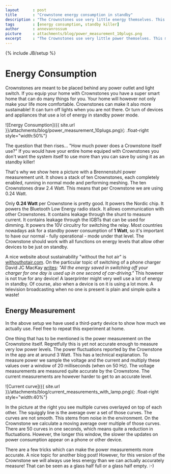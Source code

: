 ```yaml
---
layout      : post
title       : "Crownstone energy consumption in standby"
description : "The Crownstones use very little energy themselves. This means they can really operate as standby killers"
tags        : [energy consumption, standby killer]
author      : annevanrossum
picture     : attachments/blog/power_measurement_10plugs.png
excerpt     : "The Crownstones use very little power themselves. This means that they can operate as standby killers."
---
```

{% include JB/setup %}

# Energy Consumption

Crownstones are meant to be placed behind any power outlet and light switch. If you equip your home with Crownstones you have a super smart home that can do many things for you. Your home will however not only make your life more comfortable. 
Crownstones can make it also more sustainable! It can turn off lights when you are not there. Or turn of devices and appliances that use a lot of energy in standby power mode.

![Energy Consumption]({{ site.url }}/attachments/blog/power_measurement_10plugs.png){: .float-right style="width:50%"}

The question that then rises... "How much power does a Crownstone itself use?" If you would have your entire home equiped with Crownstones you don't want the system itself to use more than you can save by using it as an standby killer! 

That's why we show here a picture with a Brennenstuhl power measurement unit. It shows a stack of ten Crownstones, each completely enabled, running in normal mode and performing meshing. The ten Crownstones draw 2.4 Watt. This means that per Crownstone we are using 0.24 Watt. 

Only **0.24 Watt** per Crownstone is pretty good. It powers the Nordic chip. It powers the Bluetooth Low Energy radio stack. It allows communication with other Crownstones. It contains leakage through the shunt to measure current. It contains leakage through the IGBTs that can be used for dimming. It powers the 10V circuitry for switching the relay. Most countries nowadays ask for a standby power consumption of **1 Watt**, so it's important to have our normal - fully operational - mode under that level. The Crownstone should work with all functions on energy levels that allow other devices to be just on standby.

A nice website about sustainability "without the hot air" is [withouthotair.com](http://www.withouthotair.com/). On the particular topic of switching of a phone charger David JC MacKay [writes](http://www.withouthotair.com/c11/page_68.shtml): *"All the energy saved in switching off your charger for one day is used up in one second of car-driving."*
This however is not true for any device! A laserprinter might very well use a lot of energy in standby. Of course, also when a device is on it is using a lot more. A television broadcasting when no one is present is plain and simple quite a waste! 

## Energy Measurement

In the above setup we have used a third-party device to show how much we actually use. Feel free to repeat this experiment at home.

One thing that has to be mentioned is the power measurement on the Crownstone itself. Regretfully this is yet not accurate enough to measure very low power levels. The power fluctuations reported by the Crownstone in the app are at around 3 Watt. This has a technical explanation. To measure power we sample the voltage and the current and multiply these values over a window of 20 milliseconds (when on 50 Hz). The voltage measurements are measured quite accurate by the Crownstone. The current measurements are however harder to get to an accurate level. 

![Current curve]({{ site.url }}/attachments/blog/current_measurements_with_lamp.png){: .float-right style="width:40%"}

In the picture at the right you see multiple curves overlayed on top of each other. The squiggly line is the average over a set of those curves. The curves are not smooth. This stems from noise in the environment. On the Crownstone we calculate a moving average over multiple of those curves. There are 50 curves in one seconds, which means quite a reduction in fluctuations. However, the longer this window, the slower the updates on power consumption appear on a phone or other device. 

There are a few tricks which can make the power measurements more accurate. A nice topic for another blog post! However, for this version of the Crownstone we will always use less energy than we can actually accurately measure! That can be seen as a glass half full or a glass half empty. :-)
